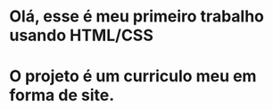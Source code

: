 # Olá, esse é meu primeiro trabalho usando HTML/CSS
# O projeto é um curriculo meu em forma de site.
